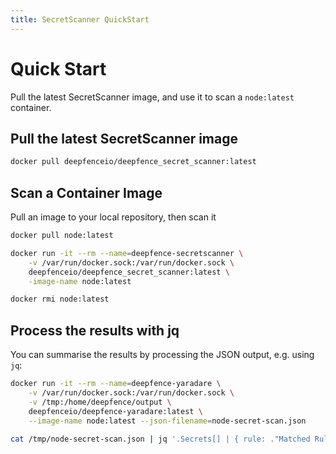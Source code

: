```yaml
---
title: SecretScanner QuickStart
---
```


# Quick Start

Pull the latest SecretScanner image, and use it to scan a `node:latest` container.

## Pull the latest SecretScanner image

```bash
docker pull deepfenceio/deepfence_secret_scanner:latest
```

## Scan a Container Image

Pull an image to your local repository, then scan it

```bash
docker pull node:latest

docker run -it --rm --name=deepfence-secretscanner \
	-v /var/run/docker.sock:/var/run/docker.sock \
	deepfenceio/deepfence_secret_scanner:latest \
	-image-name node:latest

docker rmi node:latest
```

## Process the results with jq

You can summarise the results by processing the JSON output, e.g. using `jq`:

```bash
docker run -it --rm --name=deepfence-yaradare \
    -v /var/run/docker.sock:/var/run/docker.sock \
    -v /tmp:/home/deepfence/output \
    deepfenceio/deepfence-yaradare:latest \
    --image-name node:latest --json-filename=node-secret-scan.json

cat /tmp/node-secret-scan.json | jq '.Secrets[] | { rule: ."Matched Rule Name", file: ."Full File Name" }'
```